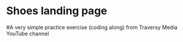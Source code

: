 # Shoes landing page

#A very simple practice exercise (coding along) from Traversy Media YouTube channel
